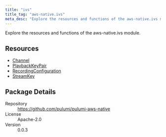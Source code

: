 ```yaml
---
title: "ivs"
title_tag: "aws-native.ivs"
meta_desc: "Explore the resources and functions of the aws-native.ivs module."
---
```


<!-- WARNING: this file was generated by Pulumi Docs Generator. -->
<!-- Do not edit by hand unless you're certain you know what you are doing! -->

Explore the resources and functions of the aws-native.ivs module.

<h2 id="resources">Resources</h2>
<ul class="api">
    <li><a href="channel" title="Channel"><span class="symbol resource"></span>Channel</a></li>
    <li><a href="playbackkeypair" title="PlaybackKeyPair"><span class="symbol resource"></span>PlaybackKeyPair</a></li>
    <li><a href="recordingconfiguration" title="RecordingConfiguration"><span class="symbol resource"></span>RecordingConfiguration</a></li>
    <li><a href="streamkey" title="StreamKey"><span class="symbol resource"></span>StreamKey</a></li>
</ul>

<h2 id="package-details">Package Details</h2>
<dl class="package-details">
	<dt>Repository</dt>
	<dd><a href="https://github.com/pulumi/pulumi-aws-native">https://github.com/pulumi/pulumi-aws-native</a></dd>
	<dt>License</dt>
	<dd>Apache-2.0</dd>
	<dt>Version</dt>
	<dd>0.0.3</dd>
</dl>


